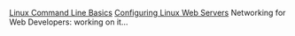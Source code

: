 [Linux Command Line Basics](https://github.com/kobzarslv/kottans_web_test/blob/master/task_1/screen1.png)
[Configuring Linux Web Servers](https://github.com/kobzarslv/kottans_web_test/blob/master/task_1/screen2.png)
Networking for Web Developers: working on it...
